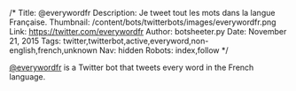 /*
Title: @everywordfr
Description: Je tweet tout les mots dans la langue Française.
Thumbnail: /content/bots/twitterbots/images/everywordfr.png
Link: https://twitter.com/everywordfr
Author: botsheeter.py
Date: November 21, 2015
Tags: twitter,twitterbot,active,everyword,non-english,french,unknown
Nav: hidden
Robots: index,follow
*/

[@everywordfr](https://twitter.com/everywordfr) is a Twitter bot that tweets every word in the French language.
